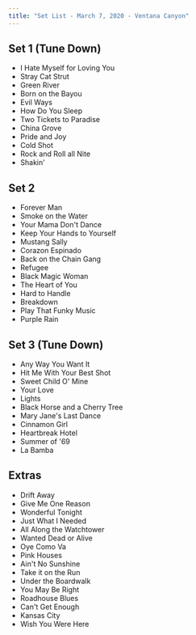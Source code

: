 ```yaml
---
title: "Set List - March 7, 2020 - Ventana Canyon"
---
```


## Set 1 (Tune Down)

- I Hate Myself for Loving You
- Stray Cat Strut
- Green River
- Born on the Bayou
- Evil Ways
- How Do You Sleep
- Two Tickets to Paradise
- China Grove
- Pride and Joy
- Cold Shot
- Rock and Roll all Nite
- Shakin'

## Set 2

- Forever Man
- Smoke on the Water
- Your Mama Don't Dance
- Keep Your Hands to Yourself
- Mustang Sally
- Corazon Espinado
- Back on the Chain Gang
- Refugee
- Black Magic Woman
- The Heart of You
- Hard to Handle
- Breakdown
- Play That Funky Music
- Purple Rain

## Set 3 (Tune Down)

- Any Way You Want It
- Hit Me With Your Best Shot
- Sweet Child O' Mine
- Your Love
- Lights
- Black Horse and a Cherry Tree
- Mary Jane's Last Dance
- Cinnamon Girl
- Heartbreak Hotel
- Summer of '69
- La Bamba

## Extras

- Drift Away
- Give Me One Reason
- Wonderful Tonight
- Just What I Needed
- All Along the Watchtower
- Wanted Dead or Alive
- Oye Como Va
- Pink Houses
- Ain't No Sunshine
- Take it on the Run
- Under the Boardwalk
- You May Be Right
- Roadhouse Blues
- Can't Get Enough
- Kansas City
- Wish You Were Here
